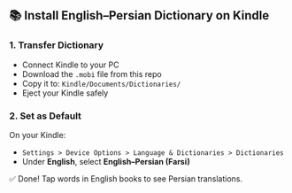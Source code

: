 ## 📚 Install English–Persian Dictionary on Kindle

### 1. Transfer Dictionary
- Connect Kindle to your PC
- Download the `.mobi` file from this repo
- Copy it to: `Kindle/Documents/Dictionaries/`
- Eject your Kindle safely

### 2. Set as Default
On your Kindle:
- `Settings > Device Options > Language & Dictionaries > Dictionaries`
- Under **English**, select **English–Persian (Farsi)**

✅ Done! Tap words in English books to see Persian translations.

